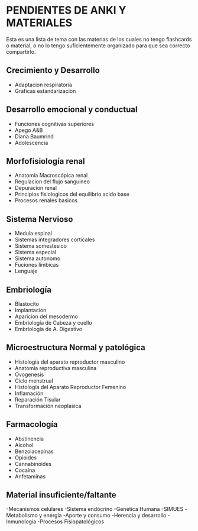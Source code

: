 # **PENDIENTES DE ANKI Y MATERIALES**
Esta es una lista de tema con las materias de los cuales no tengo flashcards o material, o no lo tengo suficientemente organizado para que sea correcto compartirlo.

## Crecimiento y Desarrollo
- Adaptacion respiratoria
- Graficas estandarizacion
## Desarrollo emocional y conductual
- Funciones cognitivas superiores
- Apego A&B
- Diana Baumrind
- Adolescencia
## Morfofisiología renal
- Anatomía Macroscópica renal
- Regulacion del flujo sanguineo
- Depuracion renal
- Principios fisiologicos del equilibrio acido base
- Procesos renales basicos
## Sistema Nervioso
- Medula espinal
- Sistemas integradores corticales
- Sistema somestesico
- Sistema especial
- Sistema autonomo
- Fuciones limbicas
- Lenguaje
## Embriología
- Blastocito
- Implantacion
- Aparicion del mesodermo
- Embriología de Cabeza y cuello
- Embriología de A. Digestivo
## Microestructura Normal y patológica
- Histologia del aparato reproductor masculino
- Anatomia reproductiva masculina
- Ovogenesis
- Ciclo menstrual
- Histología del Aparato Reproductor Femenino
- Inflamación
- Reparación Tisular
- Transformación neoplásica
## Farmacología
- Abstinencia
- Alcohol
- Benzoiacepinas
- Opioides
- Cannabinoides
- Cocaína
- Anfetaminas
## Material insuficiente/faltante
-Mecanismos celulares
-Sistema endócrino
-Genética Humana
-SIMUES
-Metabolismo y energía
-Aporte y consumo
-Herencia y desarrollo
-Inmunología
-Procesos Fisiopatológicos

